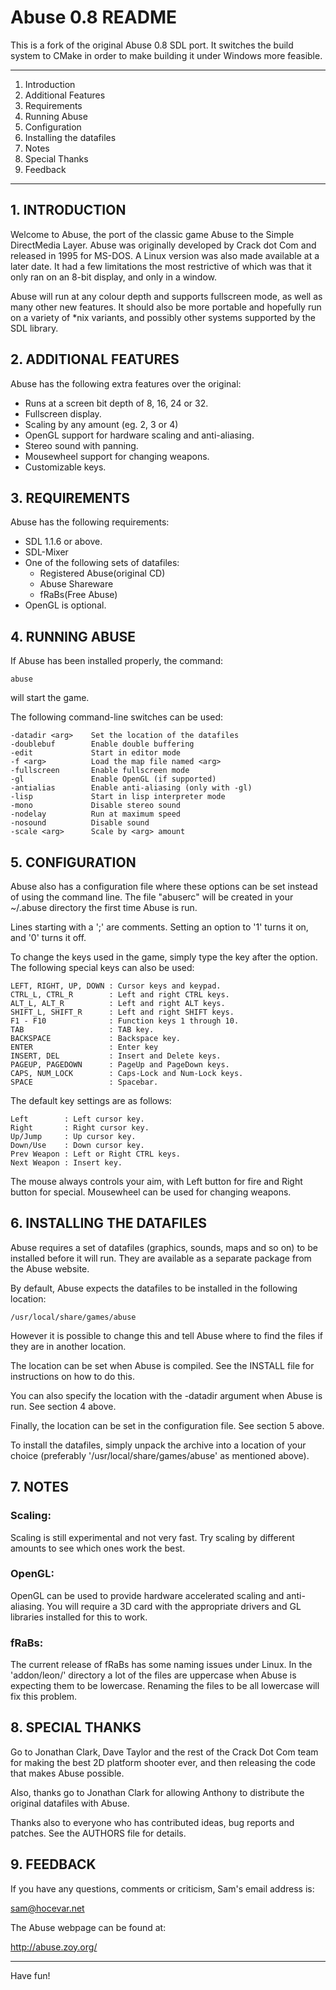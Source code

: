 Abuse 0.8 README
================

This is a fork of the original Abuse 0.8 SDL port. It switches the build system
to CMake in order to make building it under Windows more feasible.

----

1. Introduction
2. Additional Features
3. Requirements
4. Running Abuse
5. Configuration
6. Installing the datafiles
7. Notes
8. Special Thanks
9. Feedback

----

## 1. INTRODUCTION

Welcome to Abuse, the port of the classic game Abuse to the Simple
DirectMedia Layer. Abuse was originally developed by Crack dot Com and
released in 1995 for MS-DOS. A Linux version was also made available at
a later date. It had a few limitations the most restrictive of which was
that it only ran on an 8-bit display, and only in a window.

Abuse will run at any colour depth and supports fullscreen mode, as
well as many other new features. It should also be more portable and
hopefully run on a variety of *nix variants, and possibly other systems
supported by the SDL library.

## 2. ADDITIONAL FEATURES

Abuse has the following extra features over the original:

  * Runs at a screen bit depth of 8, 16, 24 or 32.
  * Fullscreen display.
  * Scaling by any amount (eg. 2, 3 or 4)
  * OpenGL support for hardware scaling and anti-aliasing.
  * Stereo sound with panning.
  * Mousewheel support for changing weapons.
  * Customizable keys.

## 3. REQUIREMENTS

Abuse has the following requirements:

  * SDL 1.1.6 or above.
  * SDL-Mixer
  * One of the following sets of datafiles:
    - Registered Abuse(original CD)
    - Abuse Shareware
    - fRaBs(Free Abuse)
  * OpenGL is optional.


## 4. RUNNING ABUSE

If Abuse has been installed properly, the command:

    abuse

will start the game.

The following command-line switches can be used:

    -datadir <arg>    Set the location of the datafiles
    -doublebuf        Enable double buffering
    -edit             Start in editor mode
    -f <arg>          Load the map file named <arg>
    -fullscreen       Enable fullscreen mode
    -gl               Enable OpenGL (if supported)
    -antialias        Enable anti-aliasing (only with -gl)
    -lisp             Start in lisp interpreter mode
    -mono             Disable stereo sound
    -nodelay          Run at maximum speed
    -nosound          Disable sound
    -scale <arg>      Scale by <arg> amount

## 5. CONFIGURATION

Abuse also has a configuration file where these options can be set
instead of using the command line. The file "abuserc" will be created in
your ~/.abuse directory the first time Abuse is run.

Lines starting with a ';' are comments.
Setting an option to '1' turns it on, and '0' turns it off.

To change the keys used in the game, simply type the key after the option.
The following special keys can also be used:

    LEFT, RIGHT, UP, DOWN : Cursor keys and keypad.
    CTRL_L, CTRL_R        : Left and right CTRL keys.
    ALT_L, ALT_R          : Left and right ALT keys.
    SHIFT_L, SHIFT_R      : Left and right SHIFT keys.
    F1 - F10              : Function keys 1 through 10.
    TAB                   : TAB key.
    BACKSPACE             : Backspace key.
    ENTER                 : Enter key
    INSERT, DEL           : Insert and Delete keys.
    PAGEUP, PAGEDOWN      : PageUp and PageDown keys.
    CAPS, NUM_LOCK        : Caps-Lock and Num-Lock keys.
    SPACE                 : Spacebar.

The default key settings are as follows:

    Left        : Left cursor key.
    Right       : Right cursor key.
    Up/Jump     : Up cursor key.
    Down/Use    : Down cursor key.
    Prev Weapon : Left or Right CTRL keys.
    Next Weapon : Insert key.

The mouse always controls your aim, with Left button for fire and
Right button for special.  Mousewheel can be used for changing weapons.

## 6. INSTALLING THE DATAFILES

Abuse requires a set of datafiles (graphics, sounds, maps and so on)
to be installed before it will run. They are available as a separate
package from the Abuse website.

By default, Abuse expects the datafiles to be installed in the following
location:

    /usr/local/share/games/abuse

However it is possible to change this and tell Abuse where to find the
files if they are in another location.

The location can be set when Abuse is compiled. See the INSTALL file for
instructions on how to do this.

You can also specify the location with the -datadir argument when
Abuse is run. See section 4 above.

Finally, the location can be set in the configuration file. See section
5 above.

To install the datafiles, simply unpack the archive into a location of your
choice (preferably '/usr/local/share/games/abuse' as mentioned above).

## 7. NOTES

### Scaling:
  Scaling is still experimental and not very fast.  Try scaling by different
  amounts to see which ones work the best.

### OpenGL:
  OpenGL can be used to provide hardware accelerated scaling and anti-aliasing.
  You will require a 3D card with the appropriate drivers and GL libraries
  installed for this to work.

### fRaBs:
  The current release of fRaBs has some naming issues under Linux.
  In the 'addon/leon/' directory a lot of the files are uppercase when Abuse
  is expecting them to be lowercase.
  Renaming the files to be all lowercase will fix this problem.

## 8. SPECIAL THANKS

Go to Jonathan Clark, Dave Taylor and the rest of the Crack Dot Com team
for making the best 2D platform shooter ever, and then releasing the
code that makes Abuse possible.

Also, thanks go to Jonathan Clark for allowing Anthony to distribute the
original datafiles with Abuse.

Thanks also to everyone who has contributed ideas, bug reports and patches.
See the AUTHORS file for details.

## 9. FEEDBACK

If you have any questions, comments or criticism, Sam's email address is:

sam@hocevar.net

The Abuse webpage can be found at:

  http://abuse.zoy.org/

----

Have fun!
